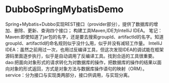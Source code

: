 # DubboSpringMybatisDemo
Spring+Mybatis+Dubbo实现REST接口（provider部分），提供了数据库的增加、删除、更新、查询四个接口；
构建工具Maven,IDE为IntelliJ IDEA。
笔记：
Maven:即使知道了jar包的名字，还是要去搜索groupId、artifactId的名字。知道groupId、artifactId的命名规则似乎没什么用，似乎并没有减轻工作量。
IntelliJ IDEA：虽然之前用过一次，也用过反编译工具，但这次发现IDEA的调试能在框架源码里面逐步执行，似乎是自动调用了反编译工具。找到合适的工具很重要。dao:把面向对象形式的请求转化为对数据库的操作，把数据库的操作的结果以面向对象的形式返回，方式是对象方法与数据库操作语句的映射（ORM）。
service：分为接口与实现类两部分，接口供调用，与实现分离。
